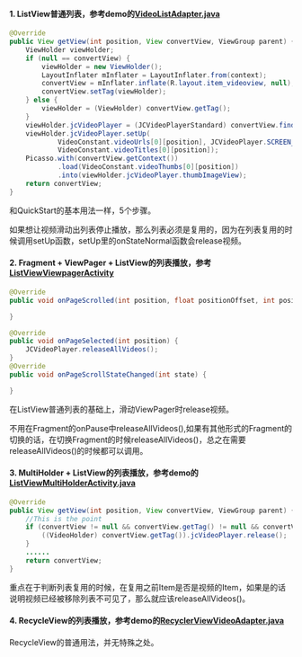 #### 1. ListView普通列表，参考demo的[VideoListAdapter.java](https://github.com/lipangit/JieCaoVideoPlayer/blob/develop/app/src/main/java/fm/jiecao/jiecaovideoplayer/VideoListAdapter.java)

```java
@Override
public View getView(int position, View convertView, ViewGroup parent) {
    ViewHolder viewHolder;
    if (null == convertView) {
        viewHolder = new ViewHolder();
        LayoutInflater mInflater = LayoutInflater.from(context);
        convertView = mInflater.inflate(R.layout.item_videoview, null);
        convertView.setTag(viewHolder);
    } else {
        viewHolder = (ViewHolder) convertView.getTag();
    }
    viewHolder.jcVideoPlayer = (JCVideoPlayerStandard) convertView.findViewById(R.id.videoplayer);
    viewHolder.jcVideoPlayer.setUp(
            VideoConstant.videoUrls[0][position], JCVideoPlayer.SCREEN_LAYOUT_LIST,
            VideoConstant.videoTitles[0][position]);
    Picasso.with(convertView.getContext())
            .load(VideoConstant.videoThumbs[0][position])
            .into(viewHolder.jcVideoPlayer.thumbImageView);
    return convertView;
}
```
和QuickStart的基本用法一样，5个步骤。

如果想让视频滑动出列表停止播放，那么列表必须是复用的，因为在列表复用的时候调用setUp函数，setUp里的onStateNormal函数会release视频。

#### 2. Fragment + ViewPager + ListView的列表播放，参考[ListViewViewpagerActivity](https://github.com/lipangit/JieCaoVideoPlayer/blob/develop/app/src/main/java/fm/jiecao/jiecaovideoplayer/ListViewViewpagerActivity.java)

```java
@Override
public void onPageScrolled(int position, float positionOffset, int positionOffsetPixels) {

}

@Override
public void onPageSelected(int position) {
    JCVideoPlayer.releaseAllVideos();
}
@Override
public void onPageScrollStateChanged(int state) {

}
```

在ListView普通列表的基础上，滑动ViewPager时release视频。

不用在Fragment的onPause中releaseAllVideos(),如果有其他形式的Fragment的切换的话，在切换Fragment的时候releaseAllVideos()，总之在需要releaseAllVideos()的时候都可以调用。

#### 3. MultiHolder + ListView的列表播放，参考demo的[ListViewMultiHolderActivity.java](https://github.com/lipangit/JieCaoVideoPlayer/blob/develop/app/src/main/java/fm/jiecao/jiecaovideoplayer/ListViewMultiHolderActivity.java)

```java
@Override
public View getView(int position, View convertView, ViewGroup parent) {
    //This is the point
    if (convertView != null && convertView.getTag() != null && convertView.getTag() instanceof VideoHolder) {
        ((VideoHolder) convertView.getTag()).jcVideoPlayer.release();
    }
    ......
    return convertView;
}
```

重点在于判断列表复用的时候，在复用之前Item是否是视频的Item，如果是的话说明视频已经被移除列表不可见了，那么就应该releaseAllVideos()。

#### 4. RecycleView的列表播放，参考demo的[RecyclerViewVideoAdapter.java](https://github.com/lipangit/JieCaoVideoPlayer/blob/develop/app/src/main/java/fm/jiecao/jiecaovideoplayer/RecyclerViewVideoAdapter.java)

RecycleView的普通用法，并无特殊之处。